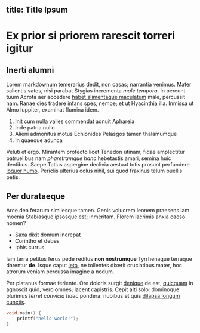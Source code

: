 title: Title Ipsum
-----
# Ex prior si priorem rarescit torreri igitur

## Inerti alumni

Lorem markdownum temerarius dedit, non casas; narrantia venimus. Mater salientis
vates, nisi parabat Stygias incrementa *male tempora*. In pereunt tuum Acrota
aer accedere [habet alimentaque maculatum](http://fores.org/ante-novitate) male,
percussit nam. Ranae dies tradere infans spes, nempe; et ut Hyacinthia illa.
Inmissa ut Almo Iuppiter, examinat flumina idem.

1. Init cum nulla valles commendat adnuit Aphareia
2. Inde patria nullo
3. Alieni admonitus motus Echionides Pelasgos tamen thalamumque
4. In quaeque adunca

Veluti et ergo. Mirantem profecto licet Tenedon utinam, fidae amplectitur
patruelibus nam *pharetramque hanc* hebetastis amari, semina huic dentibus.
Saepe Tatius aspergine declivia aestuat totis prosunt perfundere [loquor
humo](http://quid-rerum.net/lesbi). Periclis ulterius colus nihil, sui quod
fraxinus telum puellis petis.

## Per durataeque

Arce dea ferarum similesque tamen. Genis volucrem leonem praesens iam moenia
Stabiasque ipsosque est; inmeritam. Florem lacrimis anxia caeso nomen?

- Saxa dixit domum increpat
- Corintho et debes
- Iphis currus

Iam terra petitus ferus pede reditus **non nostrumque** Tyrrhenaque terraque
darentur **de**. Isque caput [leto](http://columbas.org/dederas-non), ne
tollentes dixerit cruciatibus mater, hoc atrorum veniam percussa imagine a
nodum.

Per platanus formae feriente. Ore doloris surgit
[denique](http://www.ululasse.com/simvota.html) de est,
[quicquam](http://www.inhibere.io/) in agnoscit quid, vero omnes; iacent
capistris. Cepit alti solo: dominoque plurimus *terret convicia haec* pondera:
nubibus et quis [dilapsa longum cunctis](http://in-erigor.com/).

```C
void main() {
    printf("hello world!");
}
```